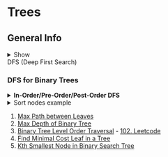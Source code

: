# Trees

## General Info

<details>
<summary>Show</summary>

  ## DFS (Deep First Search)
  
  ### DFS for Binary Trees
  
  <details>
  <summary><b>In-Order/Pre-Order/Post-Order DFS</b></summary>
  
  ```java
  private void inOrderDfs(TreeNode node) {
    if (node == null) return;
    inOrderDfs(node.left);
    // action
    inOrderDfs(node.left);
  }
  
  private void preOrderDfs(TreeNode node) {
    if (node == null) return;
    // action
    preOrderDfs(node.left);
    preOrderDfs(node.left);
  }
  
  private void postOrderDfs(TreeNode node) {
    if (node == null) return;
    postOrderDfs(node.left);
    postOrderDfs(node.left);
    // action
  }
  ```
  </details>
  
  <details>
  <summary>Sort nodes example</summary>
  
  ```java
  List<Integer> list = new ArrayList();
  dfs(root, list);
  
  private void dfs(TreeNode node, List<Integer> sortedList) {
    if (node == null) return;
    dfs(node.left);
    sortedList.add(node.val);
    dfs(node.left);
  }
  ```
  </details>

</details

  ## DFS (Deep First Search)
  
  ### DFS for Binary Trees
  
  <details>
  <summary><b>In-Order/Pre-Order/Post-Order DFS</b></summary>
  
  ```java
  private void inOrderDfs(TreeNode node) {
    if (node == null) return;
    inOrderDfs(node.left);
    // action
    inOrderDfs(node.left);
  }
  
  private void preOrderDfs(TreeNode node) {
    if (node == null) return;
    // action
    preOrderDfs(node.left);
    preOrderDfs(node.left);
  }
  
  private void postOrderDfs(TreeNode node) {
    if (node == null) return;
    postOrderDfs(node.left);
    postOrderDfs(node.left);
    // action
  }
  ```
  </details>
  
  <details>
  <summary>Sort nodes example</summary>
  
  ```java
  List<Integer> list = new ArrayList();
  dfs(root, list);
  
  private void dfs(TreeNode node, List<Integer> sortedList) {
    if (node == null) return;
    dfs(node.left);
    sortedList.add(node.val);
    dfs(node.left);
  }
  ```
  </details>


1. [Max Path between Leaves](https://github.com/LenarBad/interview-questions/blob/main/trees/max-path-sum-between-leaves-in-beenary-tree.java)
2. [Max Depth of Binary Tree](https://github.com/LenarBad/interview-questions/blob/main/trees/max-depth-of-binary-tree.java)
3. [Binary Tree Level Order Traversal](https://github.com/LenarBad/interview-questions/blob/main/trees/tree-level-order-traversal.java) - [102. Leetcode](https://leetcode.com/problems/binary-tree-level-order-traversal/)
4. [Find Minimal Cost Leaf in a Tree](https://github.com/LenarBad/interview-questions/blob/main/trees/minimal-cost-leaf-in-tree.java)
5. [Kth Smallest Node in Binary Search Tree](https://github.com/LenarBad/interview-questions/blob/main/trees/kth-smallest-node-in-bst.java)
